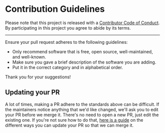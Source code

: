 # Contribution Guidelines

Please note that this project is released with a
[Contributor Code of Conduct](CODE_OF_CONDUCT.md). By participating in this
project you agree to abide by its terms.

---

Ensure your pull request adheres to the following guidelines:

- Only recommend software that is free, open source, well-maintained, and well-known.
- Make sure you gave a brief description of the software you are adding.
- Put it in the correct category and in alphabetical order.

Thank you for your suggestions!

## Updating your PR

A lot of times, making a PR adhere to the standards above can be difficult.
If the maintainers notice anything that we'd like changed, we'll ask you to
edit your PR before we merge it. There's no need to open a new PR, just edit
the existing one. If you're not sure how to do that,
[here is a guide](https://github.com/RichardLitt/knowledge/blob/master/github/amending-a-commit-guide.md)
on the different ways you can update your PR so that we can merge it.
